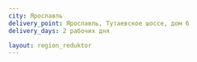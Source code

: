 ```yaml
---
city: Ярославль
delivery_point: Ярославль, Тутаевское шоссе, дом 6
delivery_days: 2 рабочих дня

layout: region_reduktor
---
```

